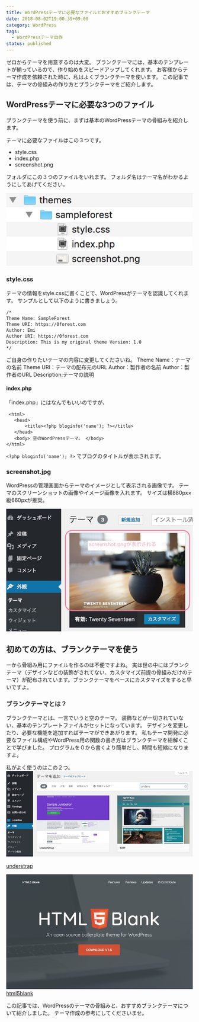 ```yaml
---
title: WordPressテーマに必要なファイルとおすすめブランクテーマ
date: 2018-08-02T19:00:39+09:00
category: WordPress
tags:
  - WordPressテーマ自作
status: published
---
```


ゼロからテーマを用意するのは大変。 ブランクテーマには、基本のテンプレートが揃っているので、作り始めをスピードアップしてくれます。 お客様からテーマ作成を依頼された時に、私はよくブランクテーマを使います。 この記事では、テーマの骨組みの作り方とブランクテーマをご紹介します。

## WordPressテーマに必要な3つのファイル

ブランクテーマを使う前に、まずは基本のWordPressテーマの骨組みを紹介します。

テーマに必要なファイルはこの３つです。
 * style.css
 * index.php
 * screenshot.png

フォルダにこの３つのファイルをいれます。 フォルダ名はテーマ名がわかるようにしてあげてください。

![空のテーマフォルダ](ss-wp-theme-make-01.jpg)

### style.css

テーマの情報をstyle.cssに書くことで、WordPressがテーマを認識してくれます。 サンプルとして以下のように書きましょう。
```
/*
Theme Name: SampleForest
Theme URI: https://0forest.com
Author: Emi
Author URI: https://0forest.com
Description: This is my original theme Version: 1.0
*/
```

ご自身の作りたいテーマの内容に変更してくださいね。
Theme Name：テーマの名前
Theme URI：テーマの配布元のURL
Author：製作者の名前
Author：製作者のURL Description:テーマの説明

#### index.php


 「index.php」にはなんでもいいのですが、
 ```markup
  <html>
    <head>
        <title><?php bloginfo('name'); ?></title>
    </head>
    <body> 空のWordPressテーマ。 </body>
</html>
```

`<?php bloginfo('name'); ?>` でブログのタイトルが表示されます。


### screenshot.jpg
WordPressの管理画面からテーマのイメージとして表示される画像です。 テーマのスクリーンショットの画像やイメージ画像を入れます。 サイズは横880px×縦660pxが推奨。

![テーマのスクリーンショット](ss-wp-theme-make-02.jpg)


## 初めての方は、ブランクテーマを使う

一から骨組み用にファイルを作るのは不便ですよね。
実は世の中にはブランクテーマ（デザインなどの装飾がされてない、カスタマイズ前提の骨組みだけのテーマ）が配布されています。ブランクテーマをベースにカスタマイズをすると早いですよ。

### ブランクテーマとは？

ブランクテーマとは、一言でいうと空のテーマ。 装飾などが一切されていない、基本のテンプレートファイルがセットになっています。 デザインを変更したり、必要な機能を追加すればテーマができあがります。 私もテーマ開発に必要なファイル構成やWordPress用の関数の書き方はブランクテーマを紐解くことで学びました。 プログラムを０から書くより簡単だし、時間も短縮になりますよ。


私がよく使うのはこの２つ。
![understrap](ss-understarp-theme.jpg)

[understrap](https://understrap.com/)

![html5blank](ss-html5-theme.jpg)
[html5blank](http://html5blank.com/)

この記事では、WordPressのテーマの骨組みと、おすすめブランクテーマについて紹介しました。 テーマ作成の参考にしてくださいませ。
